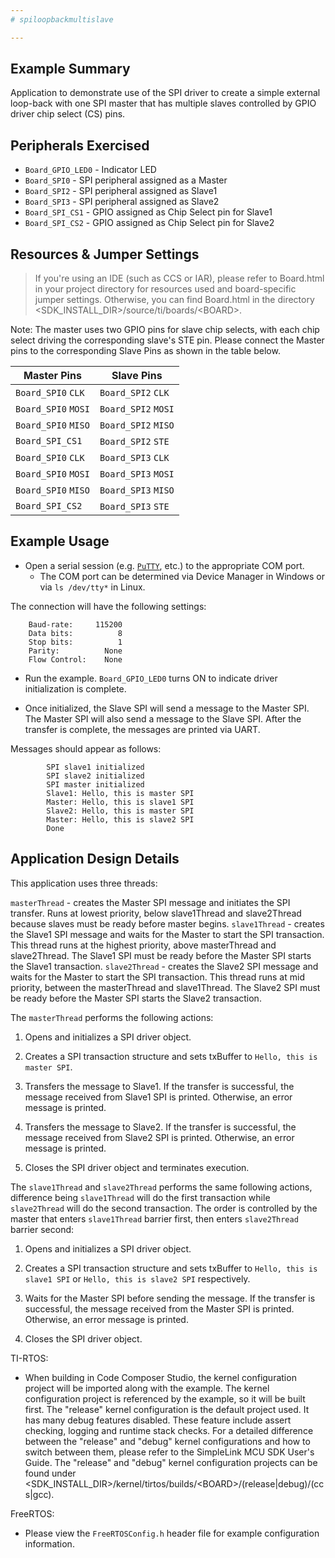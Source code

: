 ```yaml
---
# spiloopbackmultislave

---
```


## Example Summary

Application to demonstrate use of the SPI driver to create a simple external
loop-back with one SPI master that has multiple slaves controlled by GPIO driver
chip select (CS) pins.

## Peripherals Exercised

* `Board_GPIO_LED0` - Indicator LED
* `Board_SPI0` - SPI peripheral assigned as a Master
* `Board_SPI2` - SPI peripheral assigned as Slave1
* `Board_SPI3` - SPI peripheral assigned as Slave2
* `Board_SPI_CS1` - GPIO assigned as Chip Select pin for Slave1
* `Board_SPI_CS2` - GPIO assigned as Chip Select pin for Slave2

## Resources & Jumper Settings

> If you're using an IDE (such as CCS or IAR), please refer to Board.html in
your project directory for resources used and board-specific jumper settings.
Otherwise, you can find Board.html in the directory
&lt;SDK_INSTALL_DIR&gt;/source/ti/boards/&lt;BOARD&gt;.

Note: The master uses two GPIO pins for slave chip selects, with each chip select driving the corresponding slave's STE pin.
Please connect the Master pins to the corresponding Slave Pins as shown in the table below.

  |Master Pins|Slave Pins|
  |---|---|
  |`Board_SPI0` `CLK`|`Board_SPI2` `CLK`|
  |`Board_SPI0` `MOSI`|`Board_SPI2` `MOSI`|
  |`Board_SPI0` `MISO`|`Board_SPI2` `MISO`|
  |`Board_SPI_CS1`|`Board_SPI2` `STE`|
  |`Board_SPI0` `CLK`|`Board_SPI3` `CLK`|
  |`Board_SPI0` `MOSI`|`Board_SPI3` `MOSI`|
  |`Board_SPI0` `MISO`|`Board_SPI3` `MISO`|
  |`Board_SPI_CS2`|`Board_SPI3` `STE`|

## Example Usage

* Open a serial session (e.g. [`PuTTY`](http://www.putty.org/ "PuTTY's
Homepage"), etc.) to the appropriate COM port.
    * The COM port can be determined via Device Manager in Windows or via
`ls /dev/tty*` in Linux.

The connection will have the following settings:
```
    Baud-rate:     115200
    Data bits:          8
    Stop bits:          1
    Parity:          None
    Flow Control:    None
```

* Run the example. `Board_GPIO_LED0` turns ON to indicate driver
initialization is complete.

* Once initialized, the Slave SPI will send a message to the Master SPI.
The Master SPI will also send a message to the Slave SPI. After the transfer is
complete, the messages are printed via UART.

Messages should appear as follows:
```
        SPI slave1 initialized
        SPI slave2 initialized
        SPI master initialized
        Slave1: Hello, this is master SPI
        Master: Hello, this is slave1 SPI
        Slave2: Hello, this is master SPI
        Master: Hello, this is slave2 SPI
        Done
```

## Application Design Details

This application uses three threads:

`masterThread` - creates the Master SPI message and initiates the SPI transfer.
Runs at lowest priority, below slave1Thread and slave2Thread because slaves
must be ready before master begins.
`slave1Thread` - creates the Slave1 SPI message and waits for the Master to
start the SPI transaction. This thread runs at the highest priority, above
masterThread and slave2Thread. The Slave1 SPI must be ready before the Master
SPI starts the Slave1 transaction.
`slave2Thread` - creates the Slave2 SPI message and waits for the Master to
start the SPI transaction. This thread runs at mid priority, between the
masterThread and slave1Thread. The Slave2 SPI must be ready before the
Master SPI starts the Slave2 transaction.

The `masterThread` performs the following actions:

1. Opens and initializes a SPI driver object.

2. Creates a SPI transaction structure and sets txBuffer to `Hello, this is
master SPI`.

3. Transfers the message to Slave1. If the transfer is successful, the message
received from Slave1 SPI is printed. Otherwise, an error message is printed.

4. Transfers the message to Slave2. If the transfer is successful, the message
received from Slave2 SPI is printed. Otherwise, an error message is printed.

5. Closes the SPI driver object and terminates execution.

The `slave1Thread` and `slave2Thread` performs the same following actions,
difference being `slave1Thread` will do the first transaction while
`slave2Thread` will do the second transaction. The order is controlled by the
master that enters `slave1Thread` barrier first, then enters `slave2Thread`
barrier second:

1. Opens and initializes a SPI driver object.

2. Creates a SPI transaction structure and sets txBuffer to `Hello, this is
slave1 SPI` or `Hello, this is slave2 SPI` respectively.

3. Waits for the Master SPI before sending the message. If the transfer is
successful, the message received from the Master SPI is printed. Otherwise, an
error message is printed.

4. Closes the SPI driver object.

TI-RTOS:

* When building in Code Composer Studio, the kernel configuration project will
be imported along with the example. The kernel configuration project is
referenced by the example, so it will be built first. The "release" kernel
configuration is the default project used. It has many debug features disabled.
These feature include assert checking, logging and runtime stack checks. For a
detailed difference between the "release" and "debug" kernel configurations and
how to switch between them, please refer to the SimpleLink MCU SDK User's
Guide. The "release" and "debug" kernel configuration projects can be found
under &lt;SDK_INSTALL_DIR&gt;/kernel/tirtos/builds/&lt;BOARD&gt;/(release|debug)/(ccs|gcc).

FreeRTOS:

* Please view the `FreeRTOSConfig.h` header file for example configuration
information.
